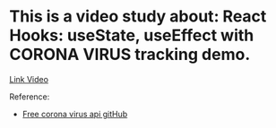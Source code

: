 # This is a video study about: React Hooks: useState, useEffect with CORONA VIRUS tracking demo.

[Link Video](https://www.youtube.com/watch?v=1FqjPKBrnis)

Reference:

- [Free corona virus api gitHub](https://github.com/javieraviles/covidAPI)
